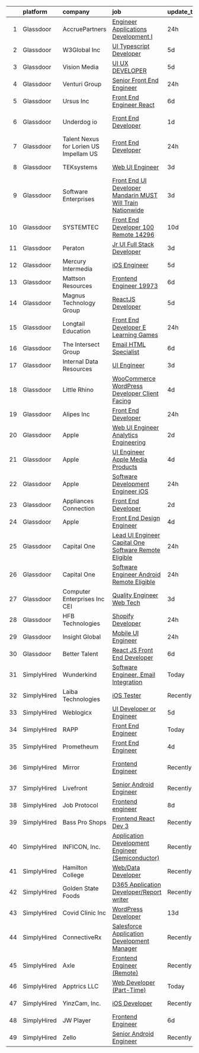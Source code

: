 

|    | platform    | company                                 | job                                                                                                                                                                                                                                                                                                                                                                                                                                                                                                                                                                                                                                                                                                                                                                                                                                                                                                                                                                                                                                                                                                                                                                                                                                                                                                                                                                                                                                                                                                               | update_time   | location          |
|---:|:------------|:----------------------------------------|:------------------------------------------------------------------------------------------------------------------------------------------------------------------------------------------------------------------------------------------------------------------------------------------------------------------------------------------------------------------------------------------------------------------------------------------------------------------------------------------------------------------------------------------------------------------------------------------------------------------------------------------------------------------------------------------------------------------------------------------------------------------------------------------------------------------------------------------------------------------------------------------------------------------------------------------------------------------------------------------------------------------------------------------------------------------------------------------------------------------------------------------------------------------------------------------------------------------------------------------------------------------------------------------------------------------------------------------------------------------------------------------------------------------------------------------------------------------------------------------------------------------|:--------------|:------------------|
|  1 | Glassdoor   | AccruePartners                          | [Engineer  Applications Development I](https://www.glassdoor.com/partner/jobListing.htm?pos=122&ao=1110586&s=58&guid=00000182c9851258b3b2a090436761c4&src=GD_JOB_AD&t=SR&vt=w&cs=1_c74fc9ca&cb=1661238318115&jobListingId=1008087091864&cpc=8D52E76475A7E842&jrtk=3-0-1gb4oa4knkuhk801-1gb4oa4l5itkl800-f3c9085c79ba4f6b--6NYlbfkN0Cmq1pj5Dwku4j-j-jMxiR3p8DjIx5wPgrGZP7N5_dynGcPrp9S6jFT9rQaxa2Xft7d-C4qFIAclGDbghr3fhsxuEwrDMx8LdUPJHwwx7viPfDsTMPsqOWb5wU-7sxscbA_OyTAxBvRg0TJRhaKC7HIvsOs7nyO-i6shy2e2n38UPuJJN5__KRsmzwnZdTT6asJ70j5SW0c3wavSPXD3oNK2U9JWTQX1lzHwMjw2DPItxnQSAfiMszKhLEt_ccCsXtzONVlh52YdbIUbRxfLW56KoW8Vu1E7GKb2JfbjY_J4hHxlNa5dTp3VVpvLwsDk8CabqBeeNM4pIU0D73BVq3Jlg_635OmMmUrhCqFTWYhfUIHe_iomBbfg6Yaf69mU5yyG6wCPOfA7SjKgH9HmG-LX_hxRvdA9EoAXX0McEStjAgJTNS5PDOyHDmU1Wbyq-nE6k91emK0eUcyWZ9gh6T_4WBDK2PzXpbx168Iqv4HgtHmUGQLndqx-xNTHllXHYnMOc746FMkJD1hL-Gu2WuXlCDTWCWRy_rdqUGLdc4RmQ%3D%3D)                                                                                                                                                                                                                                                                                                                                                                                                                                                                                                                                                                                            | 24h           | High Point, NC    |
|  2 | Glassdoor   | W3Global Inc                            | [UI Typescript Developer](https://www.glassdoor.com/partner/jobListing.htm?pos=127&ao=1110586&s=58&guid=00000182c9851258b3b2a090436761c4&src=GD_JOB_AD&t=SR&vt=w&ea=1&cs=1_0c978711&cb=1661238318116&jobListingId=1008076984248&cpc=654405A9B1E0A9F5&jrtk=3-0-1gb4oa4knkuhk801-1gb4oa4l5itkl800-7eb5e0fa3ae37b89--6NYlbfkN0DQr0I1mkHTYCHIQl-Z2q2GFo8_WIakD9g7JG9Jpso0F1szWHTNQT333qdHOIIMC5UgfDLxz8-ogLHAOCzTqh250a8z8rF1mFpfUtxGhvE-7e72VsuOXyqCZN1bjgUFNIrdl4JVhVrlrSyNgw7h6F0Tlab1nqveFIrEOMwL1iobBJD-voIc1MGALDfL_nSHFr-hhqzsekliQ8iGvjlFlc6IZ4wd7vMmf2dcWUdG6RPGhLbIYEnI1S0SxOh8IthFIi9o0rmy7Xvq879RhgRVTGI7wBrknFXv_VHsFGLs558PEkMBVWwVW-V7h-W979QplwGOlYjRIt0IPQnnfC2hd4a_fNYDBCdGxY_AjsMCbHNZ5ibrtJSuUh1Co0WzPV9Ym9PE05DVimDe5qWtTd0PWJyLDfFTUgkdzV-v8JbjZ9DRNhcnkP9fryi3a3WyrgSpK6mrqlPu8KHBPUcZLOyRSe4Jf_DeWPApvjnWwwKndqyUSSGx6yuTDaLWl9zxz4rDkgW1QzW9Hygcm7FKHfL-xhXee1014p69m_Rax3tyfbsRblsQA1QE_9xc_DOyNijHiPFXQfuZTLc8z5yJwftuaRxt)                                                                                                                                                                                                                                                                                                                                                                                                                                                                                                                                                                | 5d            | Remote            |
|  3 | Glassdoor   | Vision Media                            | [UI UX DEVELOPER](https://www.glassdoor.com/partner/jobListing.htm?pos=103&ao=1110586&s=58&guid=00000182c9851258b3b2a090436761c4&src=GD_JOB_AD&t=SR&vt=w&ea=1&cs=1_f70ba3fc&cb=1661238318112&jobListingId=1008076773300&cpc=44CD5376B8534B8F&jrtk=3-0-1gb4oa4knkuhk801-1gb4oa4l5itkl800-19e53a7268198236--6NYlbfkN0DJ_NiDUn25TsccfMtQS5fdjkwEhZVGunI1iGscaADDmeKZjuEBMFajJPdeEwlP8JM_spvMmEgpTvnNBYsMiRZTChNUBQxgLk_wvenGH_0Io7ODJ7xufOapiQlj99C4-CjlOdkmoYVWw9kzIGMJ8BpB2mZbGeZD7OJMVejfeoS3_xsH2xP4qKWnBXClKuiDeZzTfIJBFZlrk3CA4GzkdlpVETBaEiQb9KuoeZkXAZP28F_rlbTIdCS6tqeBpD5noxKtQe5SaWnQWgfboCHRbDDcZ6k1JHHHMZQYjjc3BIlEqLrNRZxRaVizTCuswA8I8FAjlJ9TaJhMSTWBdJTWyuVWKZvY9tJP8eXbM6cS9_kxUrwOZRYHFe8lm5e-NcMUE-gjIN_0uS8DSLAeBi-0Ud5KExfE6YvngjREdjQWk-ECFNM-d0MDN_7ICFfZHMTd3o-B9hvAgrzmpiqx3-xK6DeMadOauutkLPQ4OnXIntxLJobc92pL7bhjxXQYjR246rQ%3D)                                                                                                                                                                                                                                                                                                                                                                                                                                                                                                                                                                                                                                                          | 5d            | Remote            |
|  4 | Glassdoor   | Venturi Group                           | [Senior Front End Engineer](https://www.glassdoor.com/partner/jobListing.htm?pos=126&ao=1110586&s=58&guid=00000182c9851258b3b2a090436761c4&src=GD_JOB_AD&t=SR&vt=w&ea=1&cs=1_2eba620d&cb=1661238318116&jobListingId=1008085897055&cpc=75B6770C194DCF89&jrtk=3-0-1gb4oa4knkuhk801-1gb4oa4l5itkl800-92df79af4ac2270a--6NYlbfkN0DiMBqcaSMT8lrn_viPgFID_2aewekq0duxyJS2DdWDl6I0UnuoC7mcAdBs-ATn3cQTvSNqopEyqdcJZKsRzjnc83Ap_hz95iKF90VetevFzWL_xI1-inSETAN_iCtUuSpFj-UIcsQqsd4Zubg21nbBqj9KRYk3Bm7kavfNWcDqxW9AWj5NafvIG3i9ZvTO10uAyotOCEgYrLQRJao0kqVUPR99LH06MEeA6cVrd5914h0I2pA_b84-3it9zQCQ0E4vAByGZqwSSd2doAMxiTqBSXaWPrGCoTFKYHufvJ-4I65AhnG6lvPwQfuo0Mj_B2T6SHKxt0GuNAJNhrIpbfqHkhkcgBh0aXjSPfVbnqTWY13v6NX0VBdXkkyXyzAAHZa0waeXiSoRFNq2ldjLLWkFzSl4LEe0lw7s_JYY2DPwcWQcMIzjsYjt161FAM7m195zkoHWQO-q-0EvchfIT6OlBhLUNH9X1SKb1n5G-zT0Oc3gcdE2ODlWMq_BaL00gaJHpPJs70H-lA%3D%3D)                                                                                                                                                                                                                                                                                                                                                                                                                                                                                                                                                                                                                                  | 24h           | Remote            |
|  5 | Glassdoor   | Ursus  Inc                              | [Front End Engineer   React](https://www.glassdoor.com/partner/jobListing.htm?pos=125&ao=1110586&s=58&guid=00000182c9851258b3b2a090436761c4&src=GD_JOB_AD&t=SR&vt=w&ea=1&cs=1_22f3ab35&cb=1661238318115&jobListingId=1008074240575&cpc=FD1C1DA32C38CFA7&jrtk=3-0-1gb4oa4knkuhk801-1gb4oa4l5itkl800-f2af985bb1f64a6d--6NYlbfkN0CT8vBT9H5mqECx2dfLV_FONLPDKpIRssxVwtj05Tmm4rA5I0VNOPdM1oYsK66ov5pc1wcA0i1jXnvRzmI--6BABobEGEoM2oGyC3XdEJGpUjll2FHbTHAmdz34ryBvE3X54rTHlwXxvLqFBrAX3sI-6J_y4YpvsN-WunORAvaMa1GNL3gPQ4hdC0z48g06DcM75RifPtW5IO-OTXlJjn31Auz1KaHUqcnUXskvsQiL05VN4HOH-ODWYm-IV-9wf-vwo5Js-fPjNSsKek7TBHfcmKY8e3pXzDwz1XGgGupmipdRvrEBbKnRZOGn36v5YQyK5WBxp3zL2U1n5WDF6s44GuSlwYa8_aeZ2O7wD3MlTmtN1XfPe0w1DuGlLFxlfmLARg3PkxHJqR-5WlqI_sqGiuzTRGMSYwdCQbqUmHFdsdedXeJO8SxxA0TZokdKbBB5Qvi6rmZl8KrhdQYQWNbV-d_CJ4bGHzbuOCCJ_leF4y9T8B46GYPM4KLz8sLk9I3xE9s16KYvgjpEiiPw1vadxtALC2Rr2ElPC2Rzg0kuxpV2g670fHkxm9yGpRg0VCvqiuy_0QKMGH23oqI6bv0pC6XoihNCtqi9pQ6Vy4MAc5_B9WXIp4sacAtoS2IlKpTfYFkaJ1bY-lmJ-ucqk7Kp-svFBbgiY6xB_OEKGpp27H0Y_xUcwMWxEr3zQJAL3JRJpX4rBJBNtE1YMOxaEVZzJaSbZBmqEJddUAqQbGWXltWPCbslpMGc5MROBFjqxwuNDxe6jPV5Ry19v5Vg5VXiN0exdutPijpkR55GhEghrCRblirv_ojBEg6r5zTRy5dwPLxaIJKyaYA_ET68cFfkbqooyq5pcWsEPjVS7IN3sh4GotJPG7Rafn1Gg7EQgaqd7fRQn7r0cfV3gZv0S0L9BZwRbsuojOEUIlcUTbQ5sTG6gBQgdnS6dQ7k-KryBDRxBTM2t3MJtoifE_2Ej5_nydcMuscqDFHSaGMZS5KGQHvnVC3xL-horx9armBePLQ%3D)                                                                                                               | 6d            | New York, NY      |
|  6 | Glassdoor   | Underdog io                             | [Front End Developer](https://www.glassdoor.com/partner/jobListing.htm?pos=108&ao=1110586&s=58&guid=00000182c9851258b3b2a090436761c4&src=GD_JOB_AD&t=SR&vt=w&cs=1_61640bf2&cb=1661238318113&jobListingId=1008083944556&cpc=76BDADE3D6D9A820&jrtk=3-0-1gb4oa4knkuhk801-1gb4oa4l5itkl800-3be49a90b34b1646--6NYlbfkN0AMrEUdIxhUDi4JaB8HlJ3ajS0ipebGaj6lY-2pm3XmRwZj7C-QvtNnHci0APrFMEf352lJ3MUASs1HZHDz7pYZsR1ew5Rar1Xv0jTvYsLLa2wXJEOF9tBHTaX9fahBxYrEdF9NqEkxk9keSgILDpMBddKbwdNvWmXuHC4NusjA8fBzzOMi0omz2jpglglxPAAYcVfPpR0u4vKa_0X_kHenKzkLq9ZYO9IMapdm1EewmOy34nmkh5ZuniyFvInC_cDxvrvrCiy_xeWcO0UcxuQvjaG3gCceKVpxEfoC8BSaKm4QoQ4SMRApxsami6Exa9_-_28u_1Ba1arzdZjZUeDwkBARZnGUbmdDEh7CP7VYLMKf6t6aThSOuodMx0tEH13KXdG14Iziv1bOM0e5HIfEkFueplj_8jPrMFXm09fOwX-FlK9H3glzw1XlYUNg6WpRdNqE6ERGtBvKg607Wagji601Rz2zrhug9AMxysvq5ovRN5_HbOLtrynvoquLTmDay2GGL5Ze8xFMXBM9iZHhGXxOReNi9nDv_bYN6-uJxYHjo8SD4W9kWwPQsZGdaRdFegkip4CsWUyQXtA9Ny0n6PXRHZpXwf1p6W70Kr1D7zk7zt-6Fgy5_yj2L7lYT41zNhwuP9Puu1VY9JOUIAAjoWqgMkGnJhY%3D)                                                                                                                                                                                                                                                                                                                                                                                                                                                                                           | 1d            | San Francisco, CA |
|  7 | Glassdoor   | Talent Nexus for Lorien US  Impellam US | [Front End Developer](https://www.glassdoor.com/partner/jobListing.htm?pos=128&ao=1110586&s=58&guid=00000182c9851258b3b2a090436761c4&src=GD_JOB_AD&t=SR&vt=w&ea=1&cs=1_de894b34&cb=1661238318116&jobListingId=1008086432582&cpc=DE56C24FF6DEC286&jrtk=3-0-1gb4oa4knkuhk801-1gb4oa4l5itkl800-ea47cf563d7892d9--6NYlbfkN0ARyD88zZa8G4fZaD6jLAgXtQ8K-B7dWBWCK8oXQKVaKig_6nzqbLjwMGuvQzHRYlPrd2Lqn22yXqsSkeG9zvlRPfPHkZVxAjTJNzNl96hQ36dba4Rn9C5Aj5mI1WS-Bi8SDthYkJBO6zjhk9D1xae_PZC2rHAW_rReOpOlLd5s8NQ6ZfNsMEgMzag2Vn3bADt8ZppXcHEmFRrbtCE6ZTs9iRtuMR7fLOBCfW0rArarXOlJqOJ6jQECm1r-6KpJNKLHl5-uSLZ0oLilsR22XsPd50Rr-l5Vj2o8s-vDH9os6quq6vZT6EBS_Wcxyv-BQlaOw3zwnqDjl9dJ2JBUp97P1xTfJdBpFkquwOWVN67L0NFazWy42GxRkHJBTKjT70ZZfUebuAwtgWBa3dPDyCOdsuWXgzzScUL5AyU-aLLz16KqNJ_jxHgbqni9SPzaijaUpktWAOakZSS7r53vkw4Q40e2mQSWgEdiAoUcqOKcOnp5MWWBz8TktVp-9Ne_-qmjwVRB8Qy4Og%3D%3D)                                                                                                                                                                                                                                                                                                                                                                                                                                                                                                                                                                                                                                        | 24h           | Moline, IL        |
|  8 | Glassdoor   | TEKsystems                              | [Web UI Engineer](https://www.glassdoor.com/partner/jobListing.htm?pos=123&ao=1110586&s=58&guid=00000182c9851258b3b2a090436761c4&src=GD_JOB_AD&t=SR&vt=w&cs=1_0591d785&cb=1661238318115&jobListingId=1008082138912&cpc=3DB599BF2F4828F0&jrtk=3-0-1gb4oa4knkuhk801-1gb4oa4l5itkl800-b23bc7394c47b2ae--6NYlbfkN0AuKz8EBO1xHDEL7V2YF9xF3dC_I9B9i-Zw2Jh8clPMK3KTieKealHQySFBD4L6FvPqrppy_6pQ4JzbYsBYRE3HfqOS1nITnQwyFWRadqAi8jW-TzQMC_u9eD9RZAeUN7pT7i7_2-K7VDYFfWK8sl0TSl_DyrNNLaX2rRT3yx41VpcfHicS4ymV6pRnsqHApbwiehnavQuuFo0SQAATZp0gW9JDloeuaAQ3BztzMGUVBSf6WyKOm_hFyKHjos6XeYGvGQBNOYnTdTLNt9OhpfY79Esu_PY8SyVTV2ylC3y8XUmSIWHtmGvvsqE-CxUfNjudjThxaq3Vd9vfJqRCEiTSPAo6189EnNmdnqa93q3WVO5KcPWtavVdsyO9yJmSBD5syGenIJvYCiRKNfWFtPaaDOEag_PvsL572rCSQTs-RfFE9wo3GPf8TbJ_EfkZOF5IJF-qS8WEecGfPmT-7_Fj3HWA8JIOsuc6_AshHO9m0A-_IJInkmqsrWXHo_IQ7Ns_qIitmioOM9k2-vwFzP7g9dM0d2izykew4bpPhDc10u8YDH1maEq5D-ZGKOCPKuuRIzM1eJL1lVExDrLpiIYzjo0Clb-KiA_0aKWlTbW-St4S9J8EtDHsJ5YqKsGqH_pyOrgzVNu3mWtYM5LzEwhi-5kk8q7Q-lrrpilOtY9P6EWr-7_v4xzSOPBf1uNHhwegrQMW0PaaL0hnim7GGPVzeaUGxG6YDcx6-TAhWndSYCrxU3ZbBYWqT0SBtoJ95rOrIBc53PZoPCMTaf5jozMu-8vwcfOSNvLIDC-YXRb6_GQRHf44ZwLCuuTQBtdAQi5qiV__jHm7pMs2h5O5irRRHCSnEVkQVtdT5X-2l9213H41IPFVO5sNG0eMDZ_BxS9hawil-plpp2Dd0KYsKE5xPP_-1uA0fl6KxWSrgmXBZQ%3D%3D)                                                                                                                                                                                                                 | 3d            | Columbus, OH      |
|  9 | Glassdoor   | Software Enterprises                    | [Front End   UI Developer  Mandarin MUST   Will Train   Nationwide ](https://www.glassdoor.com/partner/jobListing.htm?pos=116&ao=1110586&s=58&guid=00000182c9851258b3b2a090436761c4&src=GD_JOB_AD&t=SR&vt=w&ea=1&cs=1_a6861059&cb=1661238318115&jobListingId=1008080649482&cpc=723ADC3DFE402989&jrtk=3-0-1gb4oa4knkuhk801-1gb4oa4l5itkl800-a29a76cc8d447ccf--6NYlbfkN0AHmj6r92eo4pY9DVaC3LlXrvcggUKFOutqBW8LAG9ouib6sIYkKIODJowjmxSW9TfocOGsXnucrwzaA38mUfGsdAsgXbC4NyKyH_St9Mw8La_SNfXaVEdd-bpTeIM81CQP8ouDEMbXlu9lhdyLW7dzWEbfLqnu9HYItmGbg4aTNRtyoMnBKz2H9n9x0kpCX4QhuiRU8dp3v02iy6BhKHpMdQ-YM2bujwwCtDAwmeQTfvG7l3Gp7N5CWDlQllF9qYW9oKXQ37hADFp5T2hhBG7ts7ywDDtR1d8PSAsMnCpb9gcS8OROaRUxwCiQsmc9tYEx7AITmqUTcsht8TPnazNDFflugZfJ3rSuSl_Nq4j7zr6U8KzZaPwIWQQ9PliXVW8XgQRJATjgVcABNjN5_VT3tEMZflj3mBWZA6lDpmlX56hiTY-96zfoN8wuui0o2pYLMwz9MNVAP8w9CtBvMYAOUl-dE0FgE6_kIoyMQdQuQDTbUPXxMtPfYNCXnRb8rlivLwxsgvzjI-AiTA18GPv1Ou4Zmm5VJWbyFV2hznwLtjK9NdTelvDi)                                                                                                                                                                                                                                                                                                                                                                                                                                                                                                                                                     | 3d            | Detroit, MI       |
| 10 | Glassdoor   | SYSTEMTEC                               | [Front End Developer   100  Remote  14296](https://www.glassdoor.com/partner/jobListing.htm?pos=120&ao=1110586&s=58&guid=00000182c9851258b3b2a090436761c4&src=GD_JOB_AD&t=SR&vt=w&ea=1&cs=1_cd9c6a54&cb=1661238318115&jobListingId=1008068419496&cpc=654405A9B1E0A9F5&jrtk=3-0-1gb4oa4knkuhk801-1gb4oa4l5itkl800-c802474de153f533--6NYlbfkN0CNeHUGD7Ue-b3jekiDNDEjo8IY_lj4hSgB0hvmEtWZMBpDCaCGlbtOmcLf53Zw-H2qYkxYRBy8xB7fSljhdNLhtpk99JtVkv2rWa--SfTlNuyEOGlNXQXxswioE7Y57ILvSqd3s2Zg6KUtJWFi4C9sOkwD_WZTBQKgbBIZ_UGbYBc25CTqrSaJchDjp-gAWbYxXJSqGu69nduGz8AKHbHB2uk0TwNPI-Twoz0rzBhNBbJ9l1fe6QNw_d_f8VrOV3tDI1-IdQKQuzdZg09swOdLWzRmdBh84T3RDWbFRek9b2PlLKHxZWrngBjgyIKPea7y0T7HceBEmRwjszrVczMfSE7mn7M1jDSUxV7OLYwDDLtoH6QXylJlNeh-3ipVe8wX8G15_IYu6evxLDKLuUaJwP1tO0jYD6jLfUtKj5f5ELvu2pNXSgPMydwdIfdPqlk6MTVPGEusF8sPURW-KaYOXNXWozzru-TFB0ydV_dgz7hB0toxn7NX367O4EqtxxJIPX_FAFAdL9MnkDl8uDPN)                                                                                                                                                                                                                                                                                                                                                                                                                                                                                                                                                                                                               | 10d           | Remote            |
| 11 | Glassdoor   | Peraton                                 | [Jr  UI Full Stack Developer](https://www.glassdoor.com/partner/jobListing.htm?pos=115&ao=1110586&s=58&guid=00000182c9851258b3b2a090436761c4&src=GD_JOB_AD&t=SR&vt=w&cs=1_38987751&cb=1661238318114&jobListingId=1008080936473&cpc=BAEB662971763A76&jrtk=3-0-1gb4oa4knkuhk801-1gb4oa4l5itkl800-95e69ecfc81b3932--6NYlbfkN0Cx7R8OmodZU4Ze4hnUhR0Myw3_voyDLMHXumN7ynSuTrXceT3foN28OOGtcbbQ_75hsTYay8TRS7HCxNghcCR9RM_nAYWFQH1DaZQHTmF_WodTJg_3NhaUYLiUk1w6ME38xXjYRmiKLMXCz6R6V4WswPLkSM33s4nfD_O3mdHhXOHiMzuoA4sirAVA2cT8Oh01PEyLeEKE11Vqazpsvc1uvP7dPoL6eUCfohgMED2ITaBqMIIEr1p8fMXRevbKmKYJ4DL2VqFjha0BbLSUQQ782WqeJDOJmzBinDv9IMHHawFYlW7XaVXsApZMSECw-Zcl3NBBnwYUHoPhPKmko8lLinQegBZKb_CJG3ZgVJa7dg17hACIFvur3c6GpFKPLP4jUb_t7nxZp54wGj_DQWj2vjK_nEanm_YIiqgwy3ObPgWuZnthvv9W8AM35IRfWFAP80wei2a3PCci-qQXmdiObE-plM2OD_7ePlzCAEIBbEfVsn8R9qxqR8ORPSp60TJ0-pWaIDeJw3UZPGZkCI6Wx_RpSPItD9BIp_KAnluP1hOjnfidIvwo2hCiHs-ze7dTIS7rwMdu9suMWVGDZdrZjyo2rQUVxcx-3pIGHnHCF2hkLcErAuGwX3qKuAFabXipZG59Lw_hP2ebnLmZ4MjvhSP6obtnbLmob5efoTeIAtwlB5Ej5RZgvyv74WqGQtmWUNrOAWGgSKMiwPg0oobAqT1ZZvTXKE1fhbw13kuStcD5bwXH_t6n3Q8hGq1BEj1QACNvYWAFRJrQUbqKoF5tZmS2RxzTYNmn4i1quO-fsnj5ahBPAdCLkyXK-QDS6GabeGXLOu4fdbpd3ZcG0WzIcCVxhP0Hf7Wipd3FWhbIChhYMgVSLWmRks9F2ZxVuI9a0RKF7vhHQHWyQe1mOAXcAZnukbK3m1gWuNVDheNm7hgrH6m7Kc_6V0pthuTDikUVP2RDvmCPla_JUSF_yU-9pkZvSqIdNlbmGV9YBLZB9-1K6_jU_2G7T25SV9xhfjQonhmXX3M2_qGSibQRnrS0HyVe3HhxX8hT7eQ7f7xBOJXGwvUmek5hJ3pHPoJcGBDYae20xFzFCB10d_h6JfXITgSGOV4jtV947oX7tNRzNCqE5b9xHpM0) | 3d            | Annapolis, MD     |
| 12 | Glassdoor   | Mercury Intermedia                      | [iOS Engineer](https://www.glassdoor.com/partner/jobListing.htm?pos=111&ao=1110586&s=58&guid=00000182c9851258b3b2a090436761c4&src=GD_JOB_AD&t=SR&vt=w&ea=1&cs=1_27156095&cb=1661238318114&jobListingId=1008076136955&cpc=A65DF3A704A48F9B&jrtk=3-0-1gb4oa4knkuhk801-1gb4oa4l5itkl800-b47ae40df0f9e85a--6NYlbfkN0Cp_WSJKd_Pz82imZmURPbhd3kYBsiZi4lpMLOH6vOlLPzokIxeo4E3F4xOQambd4--pyPe1rb1tNFMVvuWJilBPmEHBtb4FOWf2iaHFnU2gYgmWEx5lbC9IvpM5GttvCFqq9MBjwz0-PM8WfbOGC482exjsPIVnX9T1MMUcE0kr6yFADdb7FrViRCycjX4lZSVJTxsPu8PSqfy484apQYw5gJZPjrWS79ZL3kFuU6MjRnHIy-LYTYqOt_vInJKqxx91LDX8OBiM8FxrSkpYOCT29PqDxXWaxeUWD9rKbpuhqMXaRXzGUKxfA9FIOy7jv9anVXL4Q3NWq7i_BQRfshnqvb_ewp6DJkiaZ3lj3frr0feD3NZRutIdLSYsoec1QXR6G9apKE-zKuECREX57qXHZOMmzDyX-MZahCELSJeT399TVuXzm_Ft5D2So4om7S0l37378J3AkHGBvLmEWVClyow_DEz7g3n1eSDKqb6lI9kGrXmS8e2)                                                                                                                                                                                                                                                                                                                                                                                                                                                                                                                                                                                                                                                                           | 5d            | Remote            |
| 13 | Glassdoor   | Mattson Resources                       | [Frontend Engineer   19973](https://www.glassdoor.com/partner/jobListing.htm?pos=124&ao=1110586&s=58&guid=00000182c9851258b3b2a090436761c4&src=GD_JOB_AD&t=SR&vt=w&ea=1&cs=1_561b0814&cb=1661238318115&jobListingId=1008074116931&cpc=9DC6E4D8324653EE&jrtk=3-0-1gb4oa4knkuhk801-1gb4oa4l5itkl800-0a00a1491b6a5ce7--6NYlbfkN0DoFs6WlAcF-9rlb0mQNJgEdO4ygxmYB9kVlugPervFNJgAbE9jgY8GUQwiNDcz4EUKR8PdUcyf-VNWI6AuDvUkfxpNhtGaNV5cQCjdB051Mo02_MpHvgyOZvIn0ijvxKvElIJ4RuI63bP0TH3FcrNAG2S-xyoC_S9UwtJ6BNM_w8dMRF17Vwi9n_DU3ijUHfw3FVXtDYSOBPVxN45_Ger84eXbcgJHithYc1yiiFf1dDZdYhPanOKfWOWnWZnd8KQ3tQEEvwpsZLXwu8i6ukJyXooJZn966JNhEXqJNknrjhXnINPgxjC1PlPthiXeD78uoC6vY0myHnK-PK6MNc8Md28MhS0TWLIgvnXz89BHLmrX48vVQxauSMzz7ZjJb0KoAngp-xku87e5UQ_uJqOx-gLrhQIttSZmtSOzEuULG7qZa808ajmXrVZx8VV_jv4INHBNeX45NuSsJyL0WECYrYZGvkKHiXTuJdWiM46E7s428v6Vzl4HmJEpSIEv_lg%3D)                                                                                                                                                                                                                                                                                                                                                                                                                                                                                                                                                                                                                                                | 6d            | Boston, MA        |
| 14 | Glassdoor   | Magnus Technology Group                 | [ReactJS Developer](https://www.glassdoor.com/partner/jobListing.htm?pos=113&ao=1110586&s=58&guid=00000182c9851258b3b2a090436761c4&src=GD_JOB_AD&t=SR&vt=w&ea=1&cs=1_d81d20de&cb=1661238318114&jobListingId=1008076695034&cpc=56C4EA4A1A191A49&jrtk=3-0-1gb4oa4knkuhk801-1gb4oa4l5itkl800-3a0a1891d0d5e189--6NYlbfkN0DtUteQRno8tGOkK9yi4CzxFCLHnSujm5-DaNf22fRcqDz57Rm31v8dEP8M_ZV-VgfSYxkIEpBONLzkBp-wpqvQXH3oMQwuXJALoHqw1rFSN_XLHf58eZ5V36zTppROEAs_4K0fUhMQA7RLhhxS2nFlaHBlmEQko0uAHFaNW9hlPUWaCLMm37xJVjyB9iHf3QGPfP7lT6T5Z9FsOZcu6qtYAidWUFMyXgEnIXDvcdr2cAdmv3f5hOt-7dSlBS6taWsyFOFS0nP1Y_19gpV1AaiI9fx0T5Kkw22RuasxG8eBmmIR45mPzKyXyJ80Ggjp-wYKIQX2spxfJVzc4a3UG4YbVZvcVykwMdM0C6fL7bSBZSX28XG7lH6cmWACAFyDDYtVBA1omUrtuF7jD94dbsy5HDvDVVG4e2KVBse3WNPSFI9GQHyh4NwmjGZ3iKBvsStwgQUcR9JvGN-hc3wme6Tc7ioHHq6HsLvTOriy1pWW8iVRPe2zK90r)                                                                                                                                                                                                                                                                                                                                                                                                                                                                                                                                                                                                                                                                      | 5d            | Remote            |
| 15 | Glassdoor   | Longtail Education                      | [Front End Developer   E Learning Games](https://www.glassdoor.com/partner/jobListing.htm?pos=107&ao=1110586&s=58&guid=00000182c9851258b3b2a090436761c4&src=GD_JOB_AD&t=SR&vt=w&ea=1&cs=1_20e5bbfb&cb=1661238318113&jobListingId=1008085787329&cpc=9952A63AB06E78AD&jrtk=3-0-1gb4oa4knkuhk801-1gb4oa4l5itkl800-e2a3c3db7ef6fcdb--6NYlbfkN0Dx3r3E47sSe5bB3PIy1uzBZvlB7xy2NhfhZMlxQTsxrB8uLyVvmRNwvLPhgWvvK5voGt_41r-nJCoEg7XNRVegB5n8mmOiAZEkSI4mLvnILEacmZN9fdthotyerKgVdQhPloO8MB7PlEjE4pt8Xi_rKNOwaza84eWAKRs3n0omEbHQQGaPqiprrzUH8sDsg-MDwm4xRkxcuw_yFZhNVnK9X-aaVmrhz651chQ-6uwyuWx7aLLN82TPtsCUARuGShGA_Gf4bLT8HxX9FnihO7_heqy4xu9Q0jqN2F0Li2Egwjo5obDaGkHjkjASZwYXACbyta_SAnPaHxb2JfeHcC_wtQxy3PT0XSQJS3-IP3EnH548u_c4x1JGV_k4LmVS5AkhisBLtWZIB_wcsLQI0vkoIkaUQw2-_h5GDhhPjYzY6HtYnTpDifHR_OWQ8ViQ7CAdjX18N2E6E7yEuBbpGSVnXXDfjdD8iem71B0pAwGHw5M6zvjX7znZ6E_UKMu2nPs%3D)                                                                                                                                                                                                                                                                                                                                                                                                                                                                                                                                                                                                                                   | 24h           | New York, NY      |
| 16 | Glassdoor   | The Intersect Group                     | [Email HTML Specialist](https://www.glassdoor.com/partner/jobListing.htm?pos=129&ao=1110586&s=58&guid=00000182c9851258b3b2a090436761c4&src=GD_JOB_AD&t=SR&vt=w&ea=1&cs=1_d2f990fa&cb=1661238318116&jobListingId=1008074370447&cpc=1FDE87803EF93CD3&jrtk=3-0-1gb4oa4knkuhk801-1gb4oa4l5itkl800-22c56744a00dd6d9--6NYlbfkN0D3PcU9heefYh9TtgByvMoljOix8d9QGO4-sOduKDD9bT1jZI9CfBWrR-yhgruQBi7BODCzZdeBCVxltjTcoLfa9fjLk7NMFbxIrl9F5qP5psuaO9TR_rl8p70B1b0bwKQhJG9MZh2IuOyJto0tZsNoJrw3F83L99OynJJIDCLJuZYXtySHDGkwyagBHaLJOEOcxJ67sRf81VuaKG5ZMDqTbxj8LPtQ77UN-00_VJolVyvytLLUjd4yfkfrIyjtwU_9A985g0R_mx-HgdsU3zg-N6NLk4dlJlFJZIqFOBbkAHo9EWHB6VRy89A0MImHnBrjznFJpkeNbD1j8G1dHaYGT3NgP0gAEPOrLSolZvjJlaBp9Ec0m0VxsEJOhdxb0dvIpL0w3BB0Fb0O8V83javupZw744wHgAcL3CR_yPv3U5aMRYPXHy3TdbCbuoJVg89wbiltuEVsxA5I6RtFspcowU3u1UYBdM46GCaMnjweJjmjvNAsZ4qJpSqEJ7xWBllKfrHJC00F7A%3D%3D)                                                                                                                                                                                                                                                                                                                                                                                                                                                                                                                                                                                                                                      | 6d            | Plano, TX         |
| 17 | Glassdoor   | Internal Data Resources                 | [UI Engineer](https://www.glassdoor.com/partner/jobListing.htm?pos=114&ao=1110586&s=58&guid=00000182c9851258b3b2a090436761c4&src=GD_JOB_AD&t=SR&vt=w&ea=1&cs=1_a6584c9e&cb=1661238318114&jobListingId=1008081469269&cpc=D69957E0862862E0&jrtk=3-0-1gb4oa4knkuhk801-1gb4oa4l5itkl800-87a42d0d3a12b624--6NYlbfkN0D-IIHpRgNhhiguU_t6VlqfhfFf3-SclHiEW6RanCpGL0AEnsnTmiX299MBfDVxpfqFIHLUZkrxoio22OVCWj8hs7XSZqfmbsYheLqYi2wlilauAmAOi7Dz7AaiPJJnsiA0lcM0Q2Xvu7ZBR6ffRGUZ9gTPPJJwW7H9_MUZNT6DkHevtRGiGdChC0xuGG3aunrKBFVpNodI_juItgOR0vPC5_IajlNdMfJClqLVzCAsUCVh8jg02C7SaAGhufwMkLLR9akVCxfNEPXRbr4R2oljyDKvGilk8xBSSm7lGHJo0lTfW2jd8-9n7jW-wl52xBrekWY-KSntVM7foz9MEz0fNXr7NyXCTVMjz-JE1bKV45ovpbja4s3z9cUY05UNyAwq8UTifpPYB7f5EAX5gBsmWIDAW9vMSHWSRbYlk9Vk1eaNzq2tYmTuWNeTb33C9VGX-s0QmH5-XHrhhDEL9sFh9JIVo6LKIfQHWWywhGkvK3rzsY8ZuUpyTEWodJXK7viHLib4CCcp9A%3D%3D)                                                                                                                                                                                                                                                                                                                                                                                                                                                                                                                                                                                                                                                | 3d            | Remote            |
| 18 | Glassdoor   | Little Rhino                            | [WooCommerce WordPress Developer  Client Facing ](https://www.glassdoor.com/partner/jobListing.htm?pos=112&ao=1110586&s=58&guid=00000182c9851258b3b2a090436761c4&src=GD_JOB_AD&t=SR&vt=w&ea=1&cs=1_1e9f5cb1&cb=1661238318114&jobListingId=1008078940458&cpc=AC285F3A3ECA6BB0&jrtk=3-0-1gb4oa4knkuhk801-1gb4oa4l5itkl800-6a49dd5fcc414644--6NYlbfkN0BE1sWS3io7iFyXC8dTZk01nBBpyTqvcghSxkx67H4-m9o72b3Na2UeLlmfchLOJHvWBvVyh5_pIQzj-SHWw2UHLEWbGal-uCQqQyghKgsihvAnBHkE0jzxOxHKdS2Z2jaEqI21_zN4pV36NyvnKLlS4K7X9VF-swlauFQFdEJfxSL_WPgcmbS8IpX9R8mnA0-NLF4fQXBxM7mnrqPvcQ5l_uTt9lC4I_4ZK_BkhSkmYOWAdcnJCMSa48H-JWsQnDnUVRKxOQtg6YDcD2vOBV2REVMEzbAP27XPpQvNmXBIMR4TUPrgy-xdtgvGikfmOIQyion2pFAtW_9DRlx3lEfjFk5RXU8FCmGVThn-HPCcGjLovFT5ApbSin5gcLU7-p0Nj-GF5x7Fxa8ifSrxGuRVnNGiXwXOyc5Yzg-zFOxgK1eN0_zuMUVbDc4S6VRvC0BZSAwosHj8DjaWZCXb_BZh0Y0BaqwYGJa1w5MR_e1Wp3NSnt2VgCMxbING_-NX2ZxeiWeCAKILcplCopk5wmQs)                                                                                                                                                                                                                                                                                                                                                                                                                                                                                                                                                                                                        | 4d            | Remote            |
| 19 | Glassdoor   | Alipes  Inc                             | [Front End Developer](https://www.glassdoor.com/partner/jobListing.htm?pos=104&ao=1110586&s=58&guid=00000182c9851258b3b2a090436761c4&src=GD_JOB_AD&t=SR&vt=w&ea=1&cs=1_f654e0a9&cb=1661238318112&jobListingId=1008086452334&cpc=48B9F4758953335C&jrtk=3-0-1gb4oa4knkuhk801-1gb4oa4l5itkl800-dd50ab65ca772db4--6NYlbfkN0BKgzQyzTF1Q9mOsR1amaS-juVGLjHt5Cdom-gEF9y-xZCaN_qau0nZ0gExt_TzUmvAKrF1faAxBbMVaw7f7lXQMMmqnkGF-0swLpdgNs7e2tC6WxId-zLBa6V7dOqxPJRsCLjtP3CvMMalCK9hZD2Wf8AeeHkwMICNUmw1sTvNoRMOBOO_zjxndrznFS7TOE6OgtsFsP6LrrsU0BquIYbXLwBDEjhMbOpLeC46zqE4AIyfoXaRBnMogDMw9XeoR5Uh0IDwX0IEVL_Tja8wW6y0C0hmOLM8Lxx5Jb3SO7OLxXocYMv3wdVoZnc8ABvyXfZOsoEXZsvdjyGhfGh7lO2kqyG-gt64USkT3-VQ6IVOHGanEBiQqkSSx6D5oYoA-k_h7SvqyxkMCq_ehZX5ParCC7tOdf6Dp4ntFlNbG3deK5y_JzGfGGnt8JF60RJZM0P-3QYr4qWCOpu_KyspRlyZejUM_DhsPcxcubsuYcRsH518Ygok3PRLVxPFEvDBbQw%3D)                                                                                                                                                                                                                                                                                                                                                                                                                                                                                                                                                                                                                                                      | 24h           | Remote            |
| 20 | Glassdoor   | Apple                                   | [Web UI Engineer   Analytics Engineering](https://www.glassdoor.com/partner/jobListing.htm?pos=105&ao=1110586&s=58&guid=00000182c9851258b3b2a090436761c4&src=GD_JOB_AD&t=SR&vt=w&cs=1_5c6d8a75&cb=1661238318112&jobListingId=1008082958924&cpc=C4A69CCDBB3B9599&jrtk=3-0-1gb4oa4knkuhk801-1gb4oa4l5itkl800-1db09dd23059268d--6NYlbfkN0BvKrLyj5gPmtZO9T8euul8TCxuuKNOtzRJOomxnwSEodTz2Bc-sPZl1dBMH13w-jPvweqQ8T4bsSajNjX84lC8rgMp_QBgut94lZf24PwY1KZdSBDmcQPQ8QEdIEd1rWFTPXiDxGGNz6TVkOiQScRHcN9TEvFvcD7KakGY-s5sxJ2kl0nWsQ9mWhvuaXHuGKG0nvfYC1_AlFr7l_wclY4RrzGt7l2z7_XxJZpwd8Xfgpylnu5Nccwn1-SSscJvt8UDNjeFCW6EkZJPXhIlcWadv-2x8UbBFGDTRHGSjvDH8O3YJvVG5bvf3IoH2Xtj93yg4W0LAcgAKyUqzmB2NOy7UlARvlUTFpBd3Zeotc3X130qeddzj1YEcuhmsQc9nHmI2qWwQRkDwT6JFsqZ-3qLDclFdhR-0LZS6fK37kRvbLS4glFQpwJXD8To2Ln6GvR0zARV2VDwRtPOqX8q7PM0-No-3Fk6JJSUs_Q-6CZ_GzUEnsaB7VtTQs7dz3Xphtw_PoFoIHGlLUyhI4tK5eYseIUoHIiw3F58FnBo9yn0HGQMPpQma4rT2i8p8Szib4Yxhmu-L_YOwNJvOjCH_RGCJs7kR4fxughoWhmMWW46Qx9Q4wbaeR_-86PRtMJtg0bkdp4wtge7VBeTAcY5Jk1mH7nuHRWw2-RC9TMawh8tQ_FJqHygCKJKX249fCn0ofHDxIfw0ciNyF8VXIuFIB0eTegb8vxXw4TLZ-IzkYpDF10RkIuD219bYoD7p-MPTPdEn3akNqxKbxHJSR7Cc9UCWMUcxAd20Q-4ckmi2QFSvUrAm5X5_kG5cgrvL_ar2xXRtf-4MURNzNBo6aj6WSyrCRWjIWu4igw_SJZ83irvsrxPC3p-NkAZULx5UJGddTfEtKh_KsIFlkvW_1Y5BLTKcRLjqY2QEp1uUyqu5zC6UTS8YOftus-tLvXmvbMtjcqRHpKeKn1FRFN56q72AZb6-ZuGF8GT5uo%3D)                                                                                                                                       | 2d            | Seattle, WA       |
| 21 | Glassdoor   | Apple                                   | [UI Engineer   Apple Media Products](https://www.glassdoor.com/partner/jobListing.htm?pos=119&ao=1110586&s=58&guid=00000182c9851258b3b2a090436761c4&src=GD_JOB_AD&t=SR&vt=w&cs=1_3d8a86ab&cb=1661238318115&jobListingId=1008078787069&cpc=451933188B21919D&jrtk=3-0-1gb4oa4knkuhk801-1gb4oa4l5itkl800-be95857f15b9220f--6NYlbfkN0BvKrLyj5gPmtZO9T8euul8TCxuuKNOtzRJOomxnwSEodTz2Bc-sPZl1dBMH13w-jPJKcz5G1NFvUu0qAio5VKKhFcU5VN31Y-iUkmH4tSP70dYrFuCIXzqoYqaUQOeuKSCQkxRTNdPLCo8qjilq_Qmtgrn8CfzNcY0001hocwqh6zaTS2M1ZLxzcrcQ6dg-Wg7u5gqQPpFNI6pC17-pfaiDRGVWklLuNVnDW6Fzu8EaROKt33C11_xikUcz09_KefD_FrRnvhMvfBI1bV_vpyN7BuabPYlzHASPuuEcqSGwE57USzlYoWS76JIbz2jCkTrfLAWjGkfCVMbVAf_HTFIvxzlL31tVl3uldlpiI_7MSXnfTZaXpBQZeXBQp4JpYAQGwqh2zmImSxhWDvMHMXOatFM2yMxdAnYmAB571O-3FH4oIiuXe2tZ6OuELDe3rTCrhW8WJ5thXMxOdgNIQ4tU49wmdcI8tH-Tp0s-V0XPEQuPrG9Jv-i085ol62iXo_Rt6UXHMSSFJxccc8492DVzarTWSwjzb-eqrDdljOQUtmh7B3wkl9s9DjFQwwRTV5IZbCh4MWKhS8GJYNdqXRb0wvhoQj6UHZwntLK4VBEL8DfsKesVQ1665Yt8fEkBmbuncEbIATyX-SuCtwKhlBTuiUX0M8xy0XUMLXquVGMp-amyCIgTdVOi24-8iQmK2thnb9CQbVb6-0zMUbytRz_qEYcKslXTbhWdnRz3g_bXqByEHTA-Mj5mlPL2SLrMvVLzC6X8EPfNRJgXUZtt6gklwjXIXHRsR9UU5xwaahWfLUyYM-QmViTJ6Khu51gndnQEBpYFhtW-uJStSdgP1x6LIEeez1vpaADuaAbhOQmLTNl6bo6jSX9R4TucKeQ8_Q3aQa54-ES_7gMVRmcjiT1zWvMt2jBTN6eL21TBJIm-8cFWenpXhhkCgBEH3k97GHWUqoAuH1plU3H1kbMFBc0)                                                                                                                                                          | 4d            | Seattle, WA       |
| 22 | Glassdoor   | Apple                                   | [Software Development Engineer  iOS ](https://www.glassdoor.com/partner/jobListing.htm?pos=110&ao=1110586&s=58&guid=00000182c9851258b3b2a090436761c4&src=GD_JOB_AD&t=SR&vt=w&cs=1_b5ab1e23&cb=1661238318113&jobListingId=1008087407115&cpc=F41FEAB56D215062&jrtk=3-0-1gb4oa4knkuhk801-1gb4oa4l5itkl800-48ec304eac187be7--6NYlbfkN0BvKrLyj5gPmtZO9T8euul8TCxuuKNOtzRJOomxnwSEodTz2Bc-sPZlADHp0xxmf8VFkxrdNAJREGcoBAN87sEElFl97781mFR76Ih9v58DiLnM41fxO5NB7uYlxvD0G9NEdiwJ6DdIBbPxCTyDVxiQWvtqB8WdurCSPZ1Fn84uRsNwbVPcdqvGI0wxraJEGeWyTSuxV-fflBGmOryE3ejVzcsP2n8NBThXhDDIXm-w6Tyj-FXEYCznyYsMd4YR-7ia72dWHrFIq-QF1LgZ--hyv9O6OKbQe3KJ-puZDPozgYhZ3lStZuTMHAeuJrXnMlO59wjcB_ifvpjUkYMtayJyMhWqUXOP9T-Y9wDP-E6QJYIsaCkPw2tkkFvv95ueawWaRA8vMhIlD3VNFrW6PJbrq5W4TXRYtIZm8yGbHrZyytyQzMIAtVhSPlw2b91OVoRMoIJIuTph9sUjFyfMoj97yggTh6A03eH5ElC0tvBXNKJURCBexDTtSK1n5c5_MtTTe4J0OUubJVuBdnwv5GmR6nESAURqA1goRT-nrzWvKaWT8UFpksMAsYYUeR2U9Zj6V5cJfj_kygGvTW5TUEgujYrbdonhuEZ4qUQ7J6wJAWXNXxxSxD5e7FXwvJs5_m-73iDtwgI41JsIprjGNAkElHb46SL1iBgnfgvr6hIDcyHGSfclbJhBpQJp4yce7YkL7Csr24Y1A6XC_nQ1IcGcF-jPcJF9RPL_6n8YxUAcRNl9KC6KR1nsHW8J4NN-Ka10Fm6j33-AnY6fTYYw0gyWM8t17ofG3WVh4YPK3XflR1BwR4l92fF4bPQAm4Wcijx9zfl8Qauz8x3JGuZzhQU5c2If_Tj8DuOtcyMJDMsJVr0k3jy2SdkfWKhry9cjh9xRvcu2zkokJTJjqNr15hs8YV-dZEs7BYlTqRO4ejfl-Tp8T_kmqRR_Q_rBSveShDxri5m_nFK8zhpz4qkUtmfu)                                                                                                                                                         | 24h           | Austin, TX        |
| 23 | Glassdoor   | Appliances Connection                   | [Front End Developer](https://www.glassdoor.com/partner/jobListing.htm?pos=117&ao=1110586&s=58&guid=00000182c9851258b3b2a090436761c4&src=GD_JOB_AD&t=SR&vt=w&ea=1&cs=1_0cd7a3a4&cb=1661238318115&jobListingId=1008082487554&cpc=1FDE87803EF93CD3&jrtk=3-0-1gb4oa4knkuhk801-1gb4oa4l5itkl800-fff52c7162c9839c--6NYlbfkN0B7asqLSFTVh84QNhoMZnykEkqd3VzFRgpMd30Tm6Y5VENC6MLRtzziPm8JMKUXcGHUSQemXTPQjO0sW2CNBVARtQ-ec8hV--TxbiMnTwXRSEboAnQUKHiiH5ITTwo2s23jlrAIea3HdeTeh0j1c6SpXIYUf3MEmoNzS7Zre51LLzh1OVlfe_5UTRYi4aicUmEYpk9GwVK3-xbCiRI3ovaMTgu9LmyEuIZ0CnFGNC-cSKnHYTXr_HgKNmjqbjtssuRwRtdQHQ6FZlkL-H7W3Jy4iwTcVidUsRG5n0AEkQT36D6V-yJEUeW1ATFkJmGpS1FbI9ohfO998FfJUeIF7JrDRxVs6mUribd1-yssJiMvbsb6AgzOlPhlaBNR5b3_SwZFWwM5jtgw_HdGAZzZ4aXyJB5ewES62H4AUEq4Iqn1C2Ckv-R9k-yN73HpI5i4DMGrowN_OgiTqF4N9HrMm8_h0mWbh3j9kTqFLJfrXMTE66R5nHXzaZlG)                                                                                                                                                                                                                                                                                                                                                                                                                                                                                                                                                                                                                                                                    | 2d            | Brooklyn, NY      |
| 24 | Glassdoor   | Apple                                   | [Front End Design Engineer](https://www.glassdoor.com/partner/jobListing.htm?pos=118&ao=1110586&s=58&guid=00000182c9851258b3b2a090436761c4&src=GD_JOB_AD&t=SR&vt=w&cs=1_39a6bd65&cb=1661238318115&jobListingId=1008079984604&cpc=8795CF9063CD573D&jrtk=3-0-1gb4oa4knkuhk801-1gb4oa4l5itkl800-575f197eba688f14--6NYlbfkN0BvKrLyj5gPmtZO9T8euul8TCxuuKNOtzRJOomxnwSEodTz2Bc-sPZlO_uSwsktAehtPYdeQavh4sdds6IYgcu_WgLsVDjn_2VCcljOi-32r81NkrilqMqIGJJ8qQfXDVnSnliqg5s6vi_XpGNixoymphUUtopLirhvY0rLvJBK5U8WIIFjQAD9HXY3zel6EYAU8YnDL9s7QAfMi-nXxUMNrhHk16N0dbwNLz2weXS9YtL2olpc51Nj9FcRST19UIeUEUUing9eumWoh2zwlAIPuMlIU6LwU4M_0-13jNalTEATSDWCVhV-1n7GerO0dHbrcAfccIgf-OJ1yEtRu8NqMyeEPPPqwRtjpCGf_-cISNuqbzeRM0pGm0dIYmSMh18YPYyg3FWBpux-T7X6tLIXNgz6KtycN4soZVnsPNr-VB2iPcr3SvAXT_crxJCj9z5W_Ve0-kvQGyhk8Q5pkPIZFwXKJB0AS89OHIjy7juli9vuqhg6IUhhnCI9cG6Gk-QxPRgKKYOUqFiTcnxSgVck08-uZnhoYDbIwZdpt9dnAO44NXL9zVASBrlZB0qox_Ews9mIObBYK5DTjEV8v2qCPzOCZvaANW_slmnL9MqS59M-VUfTUbJ-HizrLa92kwgSBbhjtBfZnqhBY9akrfH9O79Fa3hgFJzpHUF_BI69dJVMoR44twB8s5aKxIoPYfd_sE4K8sLuuKMeBYX6i35ZldDKygwe_FfXvNwnxCmNK5A2TlJR-fkCz-PnG49kzJIaOTeUrR9IcPQRbvNnvfwDq54esU8rUtuudcSkUdfDkFScbn2QosjTDmT0Jo9uKdxdxmTqD3O8j_fm1ZRlK0asQrNGViJx3q1q12Aneb_DG0d2DoGLQ4zO884LoHbMZa0IWpYGoadA4OD7W_WuklyBcnjwChA9cRJWkhWfZO8LkT-1CxpBHfuYaWXHS2wHW-GwiKOOj4KFxQ%3D%3D)                                                                                                                                                                       | 4d            | Cupertino, CA     |
| 25 | Glassdoor   | Capital One                             | [Lead UI Engineer   Capital One Software  Remote Eligible ](https://www.glassdoor.com/partner/jobListing.htm?pos=102&ao=1110586&s=58&guid=00000182c9851258b3b2a090436761c4&src=GD_JOB_AD&t=SR&vt=w&cs=1_bd466175&cb=1661238318112&jobListingId=1008086109623&cpc=2069669CCECE0501&jrtk=3-0-1gb4oa4knkuhk801-1gb4oa4l5itkl800-410f16f4eb140f58--6NYlbfkN0C3j_zLGvpMLCdiZ0WC46XqVTA1VMZzOzKXPhAXwYlrNb9EbKZEg8x0tL4Jn_n-27UBArI-MEgCu_CEVS4xFwnvJl_44mjsp1qeFS3eoOKhw9uoXYE5uzAybTUbNlJmAs8jhPYlua1XXI4YxfeIe-T7dalHV9bj9MPPRZKiutvwThkRA4AM9QtOZ8yaghkb-AXdhriPA2fc5voNG3xKc3maeztPIrHxoOxFN06BEOYjBrww_gzH0z1uscoO-pTwM3OXOpKFqFwLjKwo01ie61G4FqmqnntEf0Y3qwCMFzdQuWIi3A6V0SzJ6s4YLGYNrsqTooUX_Eavk5qps80IquY6trnmgi8KzdFeJIzzaE-eALfwyI2Y3gQFqYODXOdwbiABiWo8nOoGPbQgypXsldK5WTY0G9fZXqbX9c3GJEKDTUa7H6zL26bsBfmKQv2v3Zc%3D)                                                                                                                                                                                                                                                                                                                                                                                                                                                                                                                                                                                                                                                                                     | 24h           | Wilmington, DE    |
| 26 | Glassdoor   | Capital One                             | [Software Engineer  Android  Remote Eligible ](https://www.glassdoor.com/partner/jobListing.htm?pos=109&ao=1110586&s=58&guid=00000182c9851258b3b2a090436761c4&src=GD_JOB_AD&t=SR&vt=w&cs=1_9ad00630&cb=1661238318113&jobListingId=1008086213361&cpc=61B26E8FEFFA679F&jrtk=3-0-1gb4oa4knkuhk801-1gb4oa4l5itkl800-c869f7167c1a5e66--6NYlbfkN0C3j_zLGvpMLCdiZ0WC46XqVTA1VMZzOzKXPhAXwYlrNb9EbKZEg8x0tL4Jn_n-27UNBqNDfqdDzEyz9xKvBr-pFP0RFSoPMTGGrWcX0qhsR4jcS2n3UTPB7Lmq_nQDTIH2_xLscuLZhtxyjw8Ri7_MzptwrmmHNXhQHwQCdXK6SCTUPkwF9ZjhMvjQNTBWq0KUBIE5GoP-n7xvpB0JKGxoetvbteZQbqprYz3ECMmWhyt3KlJewNUZXXp6sNKEi_76JA73KnZQFjCK8L3-Vtvqi3_TTEfaWewOfuLirOXRz0CMjfzilhZRdd4apNApf_y8kO1-n3wmgmFUq8e30J9B5mmfyFXtBHlZ6EG0v74-OE7KdtrtuQ3Z9jxah1S9833yoYQbBh8Dp9enkjhrDsCmuh70dQkBpmvnicfHrgLpBr7weKOwu8r8RmYrWox7Ni4%3D)                                                                                                                                                                                                                                                                                                                                                                                                                                                                                                                                                                                                                                                                                                  | 24h           | Wilmington, DE    |
| 27 | Glassdoor   | Computer Enterprises  Inc   CEI         | [Quality Engineer  Web Tech ](https://www.glassdoor.com/partner/jobListing.htm?pos=130&ao=1110586&s=58&guid=00000182c9851258b3b2a090436761c4&src=GD_JOB_AD&t=SR&vt=w&ea=1&cs=1_df9c8b06&cb=1661238318116&jobListingId=1008081672854&cpc=F41FEAB56D215062&jrtk=3-0-1gb4oa4knkuhk801-1gb4oa4l5itkl800-38afaacbcc0c41f4--6NYlbfkN0AVVnl_N3xmP3MApcGA3sr6MLnz8P423WWILI1WvbjE8Ry71v-lom9NKs8rBQiPPSdUwyOhWlD_bnTb0nwnMe46zB0BKcP0cNXsOoVNAwg8JUPSd0HJOPFUZWfz-_ditP7B3ja4oSBpBuuUnXOFRggWP4mb6X7LMA0sS_yUHY-IHx5Rffcbgqx552_go8_E20l4CrUWHuCmhdUY-1RyK8XuceY-3hr8jlqgpLZTfA_LzCaQGI6jJY-ke5zulZL_3KSqFW-ngL14RLD9tFV-heV2mZkw15Cw815THFRE6y8eBJy6pznFmesvyKsUeoODVjqjqO8XCbwCe7aZIMZlw8vBLKkHSqkZU-OW90NgiFHVL44IrCbhhs2SVAoIeuf-ndjqKSK6r9Mehn8pwkRbfPcKCT_0Tnvbqh8L8UV_KELsF-ErDpTEaMosf_XhKCWG--aL9eVl1nhu3LscIxojTwrokkS5F7ai-jRaObYlyJJNjYfigJVhywOdkjB1REaAgQIlx1lMDoq9xw%3D%3D)                                                                                                                                                                                                                                                                                                                                                                                                                                                                                                                                                                                                                                | 3d            | Remote            |
| 28 | Glassdoor   | HFB Technologies                        | [Shopify Developer](https://www.glassdoor.com/partner/jobListing.htm?pos=106&ao=1110586&s=58&guid=00000182c9851258b3b2a090436761c4&src=GD_JOB_AD&t=SR&vt=w&ea=1&cs=1_d767eaff&cb=1661238318113&jobListingId=1008085992342&cpc=FAE5E775D180B2FB&jrtk=3-0-1gb4oa4knkuhk801-1gb4oa4l5itkl800-2155899fd198e2d4--6NYlbfkN0Bdi3r-K5gyuedsFzsY4v3-uemM-ORqdIiUVv3E2nJH3iHubRU5WZmQ9G63spOiB3BL9xuSNjqh8Y_U-R8M_aLvTyWd6yjpylBk7CSNx9gud_DlylUS2FiX8AwYIOFJGyOkhCHIxL-unyL8DV4yKSoWRbpyopmetjC9LTbnoMf4p-uLesHag6hkvIvSLbg99_AaW-pjYPlBF_JINRAUsjOHyhuthKnT2b7vqPTpyDpVhv06IbksuG3RFYdnc6dF97RI8U3Rq7x2YUMeQgoX5HUMfwjP1_PTR8Fyv3UDoJz3WBttzwz0m3pgxYvqXk-hwFvym8aTtzR9CHJWzMYla6FiZKOcGsEgWkTjnY_MIKGqqEgIZEi9x4xphIhHYhF_DDhGn82BcZmD85ORR83CSxLXIuXo1NEZ6A5Wvn2Ug7WorwLTpJNH3g06lse-B-_Z6R0Tlqo-cuWuZmDUTE_o_zjl624zVa3g5YNybCu0BqVOgkVzxFYa03s1Wwl_ww26-5E%3D)                                                                                                                                                                                                                                                                                                                                                                                                                                                                                                                                                                                                                                                        | 24h           | Saint George, UT  |
| 29 | Glassdoor   | Insight Global                          | [Mobile UI Engineer](https://www.glassdoor.com/partner/jobListing.htm?pos=121&ao=1110586&s=58&guid=00000182c9851258b3b2a090436761c4&src=GD_JOB_AD&t=SR&vt=w&ea=1&cs=1_6f8da03d&cb=1661238318115&jobListingId=1008085867867&cpc=FB7E4A1762AE5BEC&jrtk=3-0-1gb4oa4knkuhk801-1gb4oa4l5itkl800-c338c53207226a1a--6NYlbfkN0BKkHZu3wF05EeDimN_p6sYpKCMArvwa95YdH7UpkaBCu3kko-CbOwOoKkMO8vBhk29FWWCpN6aVM92Z4uUUPl_0dzC4_oP0STCngStMYh0y3agHfePoGSa4ShBItHpglZpHy84uTduO0_MHKQeklwhnf2UvKd5L85DIX70l4LAijEoLU43RwpzjXr5_DWNNKB63-5CA_o_WFCdEOrs0kq43nPMpfbieK8ef1hK7EaAQMJ7tqAnZfgaHDiN2q_bGpSiurRQHpGhVPVfD6NuaMsmT2cnSUmOsUNxWZnw9TX9fn1WbtqAidpPacG0fChMdN_40MiLvgNgOxvvRnAwgE72q34lTfwP5nAABwds9mstbOnc3ji9c48c0kn-vY2MP27d_eHrY0hBoDZBOp4qWUV11N_-CTrSgO6BKCxxZb4_3bg6_NEFIcF2bDHSzJ58Bv41nU1NJM0lvtMy0HPbIzO0of2Qq7T65C4BVLgjeD263nKbqb2I4kaG9OgaSjcOtUrAeDw9yAGyqQ%3D%3D)                                                                                                                                                                                                                                                                                                                                                                                                                                                                                                                                                                                                                                         | 24h           | Remote            |
| 30 | Glassdoor   | Better Talent                           | [React JS Front End Developer](https://www.glassdoor.com/partner/jobListing.htm?pos=101&ao=1110586&s=58&guid=00000182c9851258b3b2a090436761c4&src=GD_JOB_AD&t=SR&vt=w&ea=1&cs=1_1429d394&cb=1661238318112&jobListingId=1008074287715&cpc=3BA4CE39D5B5DEF5&jrtk=3-0-1gb4oa4knkuhk801-1gb4oa4l5itkl800-0c7c102ad04e3968--6NYlbfkN0Cl15Gq1_VAagzKVYHBIyd_CnRSPc991thc65BVM7gYCZK7d_cksCuExu4U4mvo6csmdnihPFnhRlezrwuukw9D8m6XW9j4du9BLbL76xzPDgmdfJ0bnpGULAOVy6SxCsBWD3EUtIBm3mQoiLDtlEJ_jXmKdDctZdPpS21no13UNDbImDHKkGypnOxpT8nwgkNkqL_Sy3VkQ9bgdz6EyOpHDE680gVVvn46U7QyQm5Vpiyjzxbmy3cGhvx_k68wk5iHn4udaIQWzABq5yI3ToAlZerGTm91n5jKSNdIyKDnbwN5LfOCC8nezSzoUX3O0Kvz0khQJjSYUenYvtg14ujner_5Kpira3ayfO5Rcq7O0FmXbqpQHDW1f7tsVjuWXrv05Mqd0FkVQGgL5X4pvayX2h0mU7O4SyQLgQYuPt5W-BChI8ATCgjRWvazXD9bBUonMJxWhBoSf2pUhf0Hoed3kir3Ummd5w2v4AKzrrcsu0m7zJ_uPQnvv7PfqHsVQLdpWgZ3idyVxu8fiY7Dgf4RmICV0I4q831WVCrgFjTIKPLJRStHpC6U4VuY66BPR8TQyDyE8wTw06cUQg87SAdV)                                                                                                                                                                                                                                                                                                                                                                                                                                                                                                                                                           | 6d            | Remote            |
| 31 | SimplyHired | Wunderkind                              | [Software Engineer, Email Integration](https://www.simplyhired.com/job/rfG22dbw0B7UfN7MRbJelImq5w-J-JOrwuZTWBEM8EjZrJz_hCRpWw?q=ui+engineer)                                                                                                                                                                                                                                                                                                                                                                                                                                                                                                                                                                                                                                                                                                                                                                                                                                                                                                                                                                                                                                                                                                                                                                                                                                                                                                                                                                      | Today         | New York, NY      |
| 32 | SimplyHired | Laiba Technologies                      | [iOS Tester](https://www.simplyhired.com/job/cy4ZgQizIv-eWpqo1Hj8BLAlA4oOF_4XgPcCzcIwXP85SUBwgi8zIQ?q=ui+engineer)                                                                                                                                                                                                                                                                                                                                                                                                                                                                                                                                                                                                                                                                                                                                                                                                                                                                                                                                                                                                                                                                                                                                                                                                                                                                                                                                                                                                | Recently      | Remote            |
| 33 | SimplyHired | Weblogicx                               | [UI Developer or Engineer](https://www.simplyhired.com/job/YUXXdOtDgen0qlZ2vNQopiLKdTWzzPFEHv7tRXxLNgDka5UtgE49ig?q=ui+engineer)                                                                                                                                                                                                                                                                                                                                                                                                                                                                                                                                                                                                                                                                                                                                                                                                                                                                                                                                                                                                                                                                                                                                                                                                                                                                                                                                                                                  | 5d            | New York, NY      |
| 34 | SimplyHired | RAPP                                    | [Front End Engineer](https://www.simplyhired.com/job/Ner57vp7XIOaVBkT0auP7dzuTrAA6n5m46uqGg9cU98XIXmf-L1uKw?q=ui+engineer)                                                                                                                                                                                                                                                                                                                                                                                                                                                                                                                                                                                                                                                                                                                                                                                                                                                                                                                                                                                                                                                                                                                                                                                                                                                                                                                                                                                        | Today         | Phoenix, AZ       |
| 35 | SimplyHired | Prometheum                              | [Front End Engineer](https://www.simplyhired.com/job/thGtbtGEi0ZQU6TxhVMBIj1ZJf2YZcxyYWxC_ZT6PdcxkvaWYQ4a7Q?q=ui+engineer)                                                                                                                                                                                                                                                                                                                                                                                                                                                                                                                                                                                                                                                                                                                                                                                                                                                                                                                                                                                                                                                                                                                                                                                                                                                                                                                                                                                        | 4d            | Remote            |
| 36 | SimplyHired | Mirror                                  | [Frontend Engineer](https://www.simplyhired.com/job/1usBlvhGylE7XcQfKrDFHQ3BMShtHdNzcIEZv9IJghOGNQmJ_JZEnw?q=ui+engineer)                                                                                                                                                                                                                                                                                                                                                                                                                                                                                                                                                                                                                                                                                                                                                                                                                                                                                                                                                                                                                                                                                                                                                                                                                                                                                                                                                                                         | Recently      | San Francisco, CA |
| 37 | SimplyHired | Livefront                               | [Senior Android Engineer](https://www.simplyhired.com/job/OwPSGXRYs4BdInIRbe2UrKVgHF9zf0sDUM8oKPLvGoTcBuvtiQnwIg?q=ui+engineer)                                                                                                                                                                                                                                                                                                                                                                                                                                                                                                                                                                                                                                                                                                                                                                                                                                                                                                                                                                                                                                                                                                                                                                                                                                                                                                                                                                                   | Recently      | Minneapolis, MN   |
| 38 | SimplyHired | Job Protocol                            | [Frontend engineer](https://www.simplyhired.com/job/EfDkzJbLF5qSPQvEshBdxXXnYwEvNhQNnflr9fkViFTJaW_om62kOA?q=ui+engineer)                                                                                                                                                                                                                                                                                                                                                                                                                                                                                                                                                                                                                                                                                                                                                                                                                                                                                                                                                                                                                                                                                                                                                                                                                                                                                                                                                                                         | 8d            | Remote            |
| 39 | SimplyHired | Bass Pro Shops                          | [Frontend React Dev 3](https://www.simplyhired.com/job/9oPN7EkRtgjzQIOSbhx0DsvOjLVHIN02OkXmtC-oDX8yRnLKQucM2w?q=ui+engineer)                                                                                                                                                                                                                                                                                                                                                                                                                                                                                                                                                                                                                                                                                                                                                                                                                                                                                                                                                                                                                                                                                                                                                                                                                                                                                                                                                                                      | Recently      | Springfield, MO   |
| 40 | SimplyHired | INFICON, Inc.                           | [Application Development Engineer (Semiconductor)](https://www.simplyhired.com/job/yOq7ACyznCHUfaC5gARxWl9zW_-W5uUdGsHemgbUyBjsBq9dZnbO8g?q=ui+engineer)                                                                                                                                                                                                                                                                                                                                                                                                                                                                                                                                                                                                                                                                                                                                                                                                                                                                                                                                                                                                                                                                                                                                                                                                                                                                                                                                                          | Recently      | East Syracuse, NY |
| 41 | SimplyHired | Hamilton College                        | [Web/Data Developer](https://www.simplyhired.com/job/C6qWMZAb5tFw8rFXzZIwT_zc3JPHWLbnyXyiDYcVxZaPbBBuHGZEpA?q=ui+engineer)                                                                                                                                                                                                                                                                                                                                                                                                                                                                                                                                                                                                                                                                                                                                                                                                                                                                                                                                                                                                                                                                                                                                                                                                                                                                                                                                                                                        | Recently      | Clinton, NY       |
| 42 | SimplyHired | Golden State Foods                      | [D365 Application Developer/Report writer](https://www.simplyhired.com/job/mTgn9Ifokwq-uRHpf2d4AjGk2C3OnR8YUbH8IH9Gi4u20_spN5vVSQ?q=ui+engineer)                                                                                                                                                                                                                                                                                                                                                                                                                                                                                                                                                                                                                                                                                                                                                                                                                                                                                                                                                                                                                                                                                                                                                                                                                                                                                                                                                                  | Recently      | Irvine, CA        |
| 43 | SimplyHired | Covid Clinic Inc                        | [WordPress Developer](https://www.simplyhired.com/job/dbvSQmC7qX2_7_--FHo7nPLd3oWU_SUGL7E4rX63d_pTWPynMXe2og?q=ui+engineer)                                                                                                                                                                                                                                                                                                                                                                                                                                                                                                                                                                                                                                                                                                                                                                                                                                                                                                                                                                                                                                                                                                                                                                                                                                                                                                                                                                                       | 13d           | California        |
| 44 | SimplyHired | ConnectiveRx                            | [Salesforce Application Development Manager](https://www.simplyhired.com/job/e-p5RI8TdzlYE5ULqD7mdZyffuXUU_8QH4WkufNYtlZTigU8iWolhA?q=ui+engineer)                                                                                                                                                                                                                                                                                                                                                                                                                                                                                                                                                                                                                                                                                                                                                                                                                                                                                                                                                                                                                                                                                                                                                                                                                                                                                                                                                                | Recently      | Pittsburgh, PA    |
| 45 | SimplyHired | Axle                                    | [Frontend Engineer (Remote)](https://www.simplyhired.com/job/PUaJC2ka-0lrMpRsWcxbAHPFhLWHae2YoczqhGsJB45zhsOtvfKOLw?q=ui+engineer)                                                                                                                                                                                                                                                                                                                                                                                                                                                                                                                                                                                                                                                                                                                                                                                                                                                                                                                                                                                                                                                                                                                                                                                                                                                                                                                                                                                | Recently      | Seattle, WA       |
| 46 | SimplyHired | Apptrics LLC                            | [Web Developer (Part-Time)](https://www.simplyhired.com/job/VjqnbSedCWWA_teYrGYzGU5QX4Ins7V_9zb3QQLhrxn-j2tBiMr0aA?q=ui+engineer)                                                                                                                                                                                                                                                                                                                                                                                                                                                                                                                                                                                                                                                                                                                                                                                                                                                                                                                                                                                                                                                                                                                                                                                                                                                                                                                                                                                 | Today         | Remote            |
| 47 | SimplyHired | YinzCam, Inc.                           | [iOS Developer](https://www.simplyhired.com/job/O7s3dealHuxhU0MGhoaMnfOJziqVEUTHKEJtlDWUSPF8S_dqWf-8-Q?q=ui+engineer)                                                                                                                                                                                                                                                                                                                                                                                                                                                                                                                                                                                                                                                                                                                                                                                                                                                                                                                                                                                                                                                                                                                                                                                                                                                                                                                                                                                             | Recently      | Pittsburgh, PA    |
| 48 | SimplyHired | JW Player                               | [Frontend Engineer](https://www.simplyhired.com/job/fYBKHkk4vV4ICLF-dJpi_johfwdqSs6Qq7J9VqxRwa3hGdxlFiyP1Q?q=ui+engineer)                                                                                                                                                                                                                                                                                                                                                                                                                                                                                                                                                                                                                                                                                                                                                                                                                                                                                                                                                                                                                                                                                                                                                                                                                                                                                                                                                                                         | 6d            | New York, NY      |
| 49 | SimplyHired | Zello                                   | [Senior Android Engineer](https://www.simplyhired.com/job/u6b6P4QB9f_5UBDOjMWiydom7cplKh2EsbG6BswjLC_W8_6EoAWzbg?q=ui+engineer)                                                                                                                                                                                                                                                                                                                                                                                                                                                                                                                                                                                                                                                                                                                                                                                                                                                                                                                                                                                                                                                                                                                                                                                                                                                                                                                                                                                   | Recently      | Austin, TX        |